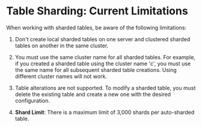 # Table Sharding: Current Limitations

When working with sharded tables, be aware of the following limitations:

1. Don't create local sharded tables on one server and clustered sharded tables on another in the same cluster.

2. You must use the same cluster name for all sharded tables. For example, if you created a sharded table using the cluster name 'c', you must use the same name for all subsequent sharded table creations. Using different cluster names will not work.

3. Table alterations are not supported. To modify a sharded table, you must delete the existing table and create a new one with the desired configuration.

4. **Shard Limit**: There is a maximum limit of 3,000 shards per auto-sharded table.

<!-- proofread -->

